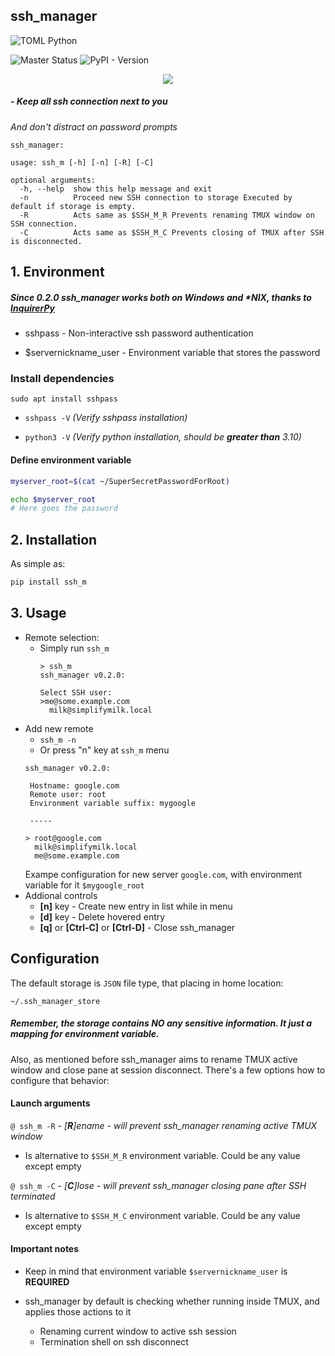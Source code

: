 ## ssh_manager
![TOML Python](https://img.shields.io/badge/dynamic/toml?url=https%3A%2F%2Fraw.githubusercontent.com%2FLoliPain%2Fssh_manager%2Frefs%2Fheads%2Fmaster%2Fpyproject.toml&query=tool.poetry.dependencies.python&style=flat-square&logo=python&logoColor=yellow&label=Python)


![Master Status](https://img.shields.io/github/check-runs/LoliPain/ssh_manager/master?nameFilter=run_py&style=for-the-badge&logo=data%3Aimage%2Fsvg%2Bxml%3Bbase64%2CPD94bWwgdmVyc2lvbj0iMS4wIiBlbmNvZGluZz0idXRmLTgiPz48IS0tIFVwbG9hZGVkIHRvOiBTVkcgUmVwbywgd3d3LnN2Z3JlcG8uY29tLCBHZW5lcmF0b3I6IFNWRyBSZXBvIE1peGVyIFRvb2xzIC0tPg0KPHN2ZyB3aWR0aD0iODAwcHgiIGhlaWdodD0iODAwcHgiIHZpZXdCb3g9IjAgMCAxNiAxNiIgZmlsbD0ibm9uZSIgeG1sbnM9Imh0dHA6Ly93d3cudzMub3JnLzIwMDAvc3ZnIj4NCjxwYXRoIGQ9Ik0wLjc5MjcyNSAxMi4yOTI5TDUuMDg1NjIgOC4wMDAwMkwwLjc5MjcyNSAzLjcwNzEyTDIuMjA2OTQgMi4yOTI5MUw3LjkxNDA1IDguMDAwMDJMMi4yMDY5NCAxMy43MDcxTDAuNzkyNzI1IDEyLjI5MjlaIiBmaWxsPSIjMDAwMDAwIi8%2BDQo8cGF0aCBkPSJNNy4wMDAwNiAxNUgxNS4wMDAxVjEzSDcuMDAwMDZWMTVaIiBmaWxsPSIjMDAwMDAwIi8%2BDQo8L3N2Zz4%3D&label=MASTER)
![PyPI - Version](https://img.shields.io/pypi/v/ssh_m?style=for-the-badge)

<p align="center">
    <img style="max-width: 100%" src=".github/static/preview.png">
</p>

##### - Keep all ssh connection next to you
*And don't distract on password prompts*

```
ssh_manager: 

usage: ssh_m [-h] [-n] [-R] [-C]

optional arguments:
  -h, --help  show this help message and exit
  -n          Proceed new SSH connection to storage Executed by default if storage is empty.
  -R          Acts same as $SSH_M_R Prevents renaming TMUX window on SSH connection.
  -C          Acts same as $SSH_M_C Prevents closing of TMUX after SSH is disconnected.
```


## 1. Environment
##### Since 0.2.0 ssh_manager works both on Windows and *NIX, thanks to [InquirerPy](https://github.com/kazhala/InquirerPy)

- sshpass - Non-interactive ssh password authentication

- $servernickname_user - Environment variable that stores the password

### Install dependencies

`sudo apt install sshpass`

- `sshpass -V` *(Verify sshpass installation)*

- `python3 -V` *(Verify python installation, should be **greater than** 3.10)*

#### Define environment variable
```bash
myserver_root=$(cat ~/SuperSecretPasswordForRoot)

echo $myserver_root
# Here goes the password
```

## 2. Installation

As simple as:
```bash
pip install ssh_m
```

## 3. Usage

- Remote selection:
    - Simply run `ssh_m`
        ```
        > ssh_m
        ssh_manager v0.2.0:

        Select SSH user:
        >me@some.example.com
          milk@simplifymilk.local

        ```
- Add new remote 
    - `ssh_m -n`
    - Or press "n" key at `ssh_m` menu
    ```
    ssh_manager v0.2.0:

     Hostname: google.com
     Remote user: root
     Environment variable suffix: mygoogle

     -----

    > root@google.com
      milk@simplifymilk.local
      me@some.example.com
    ```
    Exampe configuration for new server `google.com`, with environment variable for it `$mygoogle_root`
- Addional controls
    - **[n]** key - Create new entry in list while in menu
    - **[d]** key - Delete hovered entry
    - **[q]** or **[Ctrl-C]** or **[Ctrl-D]** - Close ssh_manager

## Configuration

The default storage is `JSON` file type, that placing in home location:

`~/.ssh_manager_store`

##### Remember, the storage contains **NO** any sensitive information. It just a mapping for environment variable. 

Also, as mentioned before ssh_manager aims to rename TMUX active window and close pane at session disconnect.
There's a few options how to configure that behavior:

#### Launch arguments

`@ ssh_m -R` - *[**R**]ename - will prevent ssh_manager renaming active TMUX window*

- Is alternative to `$SSH_M_R` environment variable. Could be any value except empty

`@ ssh_m -C` - *[**C**]lose - will prevent ssh_manager closing pane after SSH terminated*

- Is alternative to `$SSH_M_C` environment variable. Could be any value except empty

#### Important notes

- Keep in mind that environment variable `$servernickname_user` is **REQUIRED**

- ssh_manager by default is checking whether running inside TMUX, and applies those actions to it
	- Renaming current window to active ssh session
	- Termination shell on ssh disconnect


